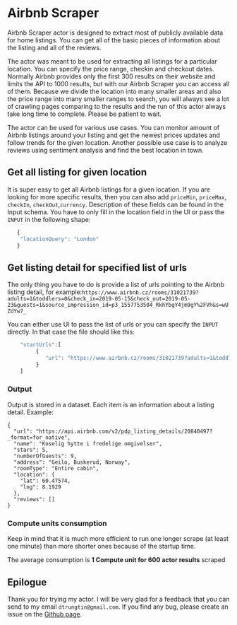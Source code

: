 # Airbnb Scraper

Airbnb Scraper actor is designed to extract most of publicly available data for home listings. 
You can get all of the basic pieces of information about the listing and all of the reviews.

The actor was meant to be used for extracting all listings for a particular location.
You can specify the price range, checkin and checkout dates. 
Normally Airbnb provides only the first 300 results on their website and limits the API to 1000 results, but with our Airbnb Scraper you can access all of them.
Because we divide the location into many smaller areas and also the price range into many smaller ranges to search, you will always see a lot of crawling pages comparing to the results and the run of this actor always take long time to complete. Please be patient to wait.

The actor can be used for various use cases. 
You can monitor amount of Airbnb listings around your listing and get the newest prices updates and follow trends for the given location.
Another possible use case is to analyze reviews using sentiment analysis and find the best location in town.

## Get all listing for given location
It is super easy to get all Airbnb listings for a given location. If you are looking for more specific results, then you can also add `priceMin`, `priceMax`, `checkIn`, `checkOut`,`currency`. Description of these fields can be found in the Input schema.
You have to only fill in the location field in the UI or pass the `INPUT` in the following shape:
``` javascript
   {
    "locationQuery": "London"
   }
```

## Get listing detail for specified list of urls
The only thing you have to do is provide a list of urls pointing to the Airbnb listing detail, for example:`https://www.airbnb.cz/rooms/31021739?adults=1&toddlers=0&check_in=2019-05-15&check_out=2019-05-23&guests=1&source_impression_id=p3_1557753504_RkhYbgY4jm9gY%2FVh&s=wUZdYw7_`

You can either use UI to pass the list of urls or you can specify the `INPUT` directly. In that case the file should like this:
``` javascript
    "startUrls":[
         {
            "url": "https://www.airbnb.cz/rooms/31021739?adults=1&toddlers=0&check_in=2019-05-15&check_out=2019-05-23&guests=1&source_impression_id=p3_1557753504_RkhYbgY4jm9gY%2FVh&s=wUZdYw7_"
         }
    ]
```

### Output

Output is stored in a dataset. Each item is an information about a listing detail. Example:

```
{
  "url": "https://api.airbnb.com/v2/pdp_listing_details/20840497?_format=for_native",
  "name": "Koselig hytte i fredelige omgivelser",
  "stars": 5,
  "numberOfGuests": 9,
  "address": "Geilo, Buskerud, Norway",
  "roomType": "Entire cabin",
  "location": {
    "lat": 60.47574,
    "lng": 8.1929
  },
  "reviews": []
}
```

### Compute units consumption
Keep in mind that it is much more efficient to run one longer scrape (at least one minute) than more shorter ones because of the startup time.

The average consumption is **1 Compute unit for 600 actor results** scraped

## Epilogue
Thank you for trying my actor. I will be very glad for a feedback that you can send to my email `dtrungtin@gmail.com`. If you find any bug, please create an issue on the [Github page](https://github.com/dtrungtin/actor-airbnb-scraper).
